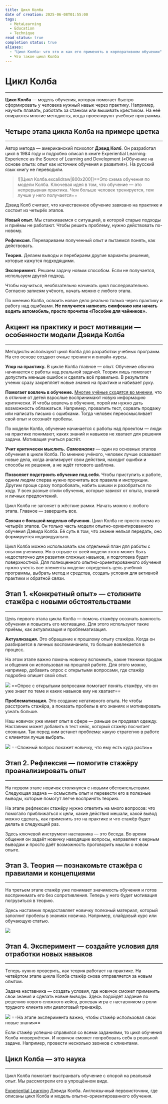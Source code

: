 ```yaml
---
title: Цикл Колба
date of creation: 2025-06-08T01:55:00
tags:
  - MetaLearning
  - Education
  - Technique
read status: true
completion status: true
aliases:
  - "Цикл Колба: что это и как его применять в корпоративном обучении"
  - Что такое цикл Колба
---
```

# Цикл Колба
---

**Цикл Колба** — модель обучения, которая помогает быстро сформировать у человека нужный навык через практику. Например, научить плавать, работать за станком или вышивать крестиком. На неё опираются многие методисты, когда проектируют учебные программы.


## Четыре этапа цикла Колба на примере цветка
---

Автор метода — американский психолог **Дэвид Колб**. Он разработал цикл в 1984 году и подробно описал в книге Experiential Learning: Experience as the Source of Learning and Development («Обучение на основе опыта: опыт как источник обучения и развития»). На русский язык книгу не переводили.

>![[Цикл Колба.excalidraw|800x200]]==Это схема обучения по модели Колба. Ключевая идея в том, что обучение — это непрерывная практика. Чем больше человек тренируется, тем лучше у него получается==

Дэвид Колб считает, что качественное обучение завязано на практике и состоит из четырёх этапов.

**Новый опыт.** Мы сталкиваемся с ситуацией, в которой старые подходы и приёмы не работают. Чтобы решить проблему, нужно действовать по-новому.

**Рефлексия.** Перевариваем полученный опыт и пытаемся понять, как действовать.

**Теория.** Делаем выводы и перебираем другие варианты решения, которые кажутся подходящими.

**Эксперимент.** Решаем задачу новым способом. Если не получается, используем другой подход.

Чтобы научиться, необязательно начинать цикл последовательно. Согласно записям учёного, начать можно с любого этапа.

По мнению Колба, освоить новое дело реально только через практику и работу над ошибками. **Не получится написать симфонию или начать водить автомобиль, просто прочитав «Пособие для чайников».**


## Акцент на практику и рост мотивации — особенности модели Дэвида Колба
---

Методисты используют цикл Колба для разработки учебных программ. На его основе создают очные тренинги и онлайн-курсы.

**Упор на практику.** В цикле Колба главное — опыт. Обучение обычно начинается с работы над реальной задачей. Теория лишь помогает допустить меньше ошибок и сделать всё правильно. В результате ученик сразу закрепляет новые знания на практике и набивает руку.

**Помогает вовлечь в обучение.** [Многие учёные сходятся во мнении,](https://www.ispring.ru/elearning-insights/principy-andragogiki "Заставить мозг учиться: как использовать андрагогику на практике") что в отличие от детей взрослые воспринимают новую информацию критически. И чтобы вовлечь в обучение, порой им нужно дать возможность облажаться. Например, провалить тест, сорвать продажу или написать письмо с ошибками. Тогда человек переосмысливает свой опыт и осознаёт пробелы.

По модели Колба, обучение начинается с работы над проектом — люди на практике понимают, каких знаний и навыков не хватает для решения задачи. Мотивация учиться растёт.

**Учит критически мыслить.** ***Самоанализ*** — один из основных этапов обучения в цикле Колба. По мнению учёного, человек лучше осваивает новые дела, когда анализирует свои действия, находит ошибки и способы их решения, а не ждёт готового шаблона.

**Позволяет подстроить обучение под себя.** Чтобы приступить к работе, одним людям сперва нужно прочитать все правила и инструкции. Другим проще сразу попробовать, набить шишки и разобраться по ходу. У всех разные стили обучения, которые зависят от опыта, знаний и личных предпочтений.

Цикл Колба не загоняет в жёсткие рамки. Начать можно с любого этапа. Главное — завершить все.

**Связан с большой моделью обучения.** Цикл Колба не просто схема из четырёх этапов. Он только часть модели опытно-ориентированного обучения Дэвида Колба. Её суть в том, что знание нельзя передать, оно формируется индивидуально.

Цикл Колба можно использовать как отдельный план для работы с опытом учеников. Но в отрыве от всей модели этого может быть недостаточно для развития сложных навыков, и подготовка будет поверхностной. Для полноценного опытно-ориентированного обучения нужно учесть все элементы модели: определить цель учебной программы, выбрать метод и средства, создать условия для активной практики и обратной связи.


## Этап 1. «Конкретный опыт» — столкните стажёра с новыми обстоятельствами
---

Цель первого этапа цикла Колба — помочь стажёру осознать важность обучения и повысить его мотивацию. Для этого используют такие приёмы, как актуализация и проблематизация.

**Актуализация.** Это обращение к прошлому опыту стажёра. Когда он разбирается в личных воспоминаниях, то больше вовлекается в процесс.

На этом этапе важно помочь новичку вспомнить, какие техники продаж и общения он использовал на прошлой работе. Для этого можно, например, добавить опрос с открытыми вопросами, где стажёр подробно опишет свой опыт.

![](https://www.ispring.ru/elearning-insights/wp-content/uploads/editor/2023/05/ispring-blog-image-1683291464.jpg)
==Опрос с открытыми вопросами помогает понять стажёру, что он уже знает по теме и каких навыков ему не хватает==

**Проблематизация.** Это создание негативного опыта. Не чтобы расстроить стажёра, а показать пробелы в его знаниях и мотивировать узнать больше.

Наш новичок уже имеет опыт в сфере — раньше он продавал одежду. Наставник может добавить в тест кейс, который стажёр посчитает сложным. Так перед ним встанет проблема: какую стратегию в работе с клиентом лучше выбрать.

![](https://www.ispring.ru/elearning-insights/wp-content/uploads/editor/2023/05/ispring-blog-image-1683291499.jpg)
==Сложный вопрос покажет новичку, что ему есть куда расти==


## Этап 2. Рефлексия — помогите стажёру проанализировать опыт
---

На первом этапе новичок столкнулся с новыми обстоятельствами. Следующая задача — осмыслить опыт и перевести его в полезные выводы, которые помогут легче воспринять теорию.

На этапе рефлексии стажёру нужно ответить на много вопросов: что помогало приближаться к цели, какие действия мешали, какой вывод можно сделать, как применить это на практике и что стажёр будет делать в следующий раз.

Здесь ключевой инструмент наставника — это беседа. Во время общения он задаёт новичку наводящие вопросы, направляет к верным выводам и просто даёт возможность проговорить мысли о новом опыте.


## Этап 3. Теория — познакомьте стажёра с правилами и концепциями
---

На третьем этапе стажёр уже понимает значимость обучения и готов воспринимать его без сопротивления. Теперь у него будет мотивация погрузиться в теорию.

Здесь наставник предоставляет новичку полезный материал, который заполнит пробелы в знаниях новичка. Например, слайдовый курс или обучающую статью.

![](https://www.ispring.ru/elearning-insights/wp-content/uploads/editor/2023/05/ispring-blog-image-1683291546.jpg)


## Этап 4. Эксперимент — создайте условия для отработки новых навыков
---

Теперь нужно проверить, как теория работает на практике. На четвёртом этапе цикла Колба стажёр снова отправляется за новым опытом.

Задача наставника — создать условия, где новичок сможет применить свои знания и сделать новые выводы. Здесь подойдёт задание по решению нового сложного кейса, ролевая игра с наставником в роли трудного клиента или диалоговый тренажёр.

![](https://www.ispring.ru/elearning-insights/wp-content/uploads/editor/2023/05/ispring-blog-image-1683291569.jpg)
==На этапе эксперимента важно, чтобы стажёр использовал свои новые знания==

Если стажёр успешно справился со всеми заданиями, то цикл обучения Колба «повернётся». И новичок сможет попробовать себя в реальной задаче. Например, провести несколько звонков с клиентами.


## Цикл Колба — это наука
---

Цикл Колба помогает выстраивать обучение с опорой на реальный опыт. Мы рассмотрели его в упрощённом виде.

[Experiential Learning](https://books.google.ru/books/about/Experiential_Learning.html?id=o6DfBQAAQBAJ&redir_esc=y "Experiential Learning Дэвида Колба") Дэвида Колба. Англоязычный первоисточник, где описаны цикл Колба и модель опытно-ориентированного обучения.
